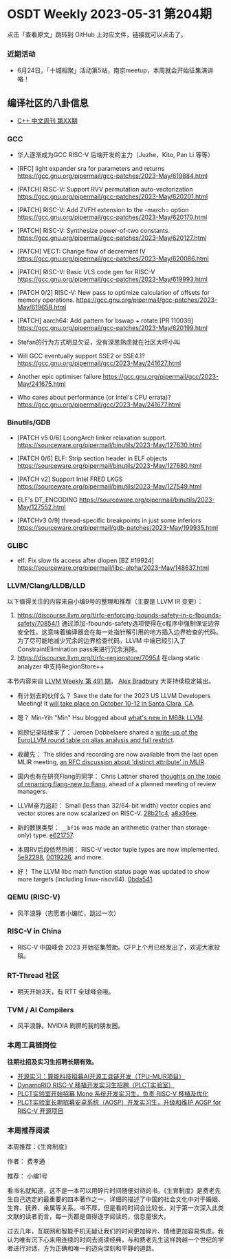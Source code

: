 # OSDT Weekly 2023-05-31 第204期

点击「查看原文」跳转到 GitHub 上对应文件，链接就可以点击了。

### 近期活动

- 6月24日，「十城相聚」活动第5站，南京meetup，本周就会开始征集演讲咯！

## 编译社区的八卦信息

- [C++ 中文周刊 第XX期]()

### GCC

* 华人逐渐成为GCC RISC-V 后端开发的主力（Juzhe，Kito, Pan Li 等等）
- [RFC] light expander sra for parameters and returns
  https://gcc.gnu.org/pipermail/gcc-patches/2023-May/619884.html

- [PATCH] RISC-V: Support RVV permutation auto-vectorization
  https://gcc.gnu.org/pipermail/gcc-patches/2023-May/620201.html

- [PATCH] RISC-V: Add ZVFH extension to the -march= option
  https://gcc.gnu.org/pipermail/gcc-patches/2023-May/620170.html

- [PATCH] RISC-V: Synthesize power-of-two constants.
  https://gcc.gnu.org/pipermail/gcc-patches/2023-May/620127.html

- [PATCH] VECT: Change flow of decrement IV
  https://gcc.gnu.org/pipermail/gcc-patches/2023-May/620086.html

- [PATCH] RISC-V: Basic VLS code gen for RISC-V
  https://gcc.gnu.org/pipermail/gcc-patches/2023-May/619993.html

- [PATCH 0/2] RISC-V: New pass to optimize calculation of offsets for memory operations.
  https://gcc.gnu.org/pipermail/gcc-patches/2023-May/619658.html

- [PATCH] aarch64: Add pattern for bswap + rotate [PR 110039]
  https://gcc.gnu.org/pipermail/gcc-patches/2023-May/620199.html

* Stefan的行为方式明显欠妥，没有深思熟虑就在社区大呼小叫
- Will GCC eventually support SSE2 or SSE4.1?
  https://gcc.gnu.org/pipermail/gcc/2023-May/241627.html

- Another epic optimiser failure
  https://gcc.gnu.org/pipermail/gcc/2023-May/241675.html

- Who cares about performance (or Intel's CPU errata)?
  https://gcc.gnu.org/pipermail/gcc/2023-May/241677.html

### Binutils/GDB

- [PATCH v5 0/6] LoongArch linker relaxation support.
  https://sourceware.org/pipermail/binutils/2023-May/127630.html

- [PATCH 0/6] ELF: Strip section header in ELF objects
  https://sourceware.org/pipermail/binutils/2023-May/127680.html

- [PATCH v2] Support Intel FRED LKGS
  https://sourceware.org/pipermail/binutils/2023-May/127549.html

- ELF's DT_ENCODING
  https://sourceware.org/pipermail/binutils/2023-May/127552.html

- [PATCHv3 0/9] thread-specific breakpoints in just some inferiors
  https://sourceware.org/pipermail/gdb-patches/2023-May/199935.html

### GLIBC

- elf: Fix slow tls access after dlopen [BZ #19924]
  https://sourceware.org/pipermail/libc-alpha/2023-May/148637.html

### LLVM/Clang/LLDB/LLD

以下值得关注的内容来自小编9号的整理和推荐（主要是 LLVM IR 变更）：

1. https://discourse.llvm.org/t/rfc-enforcing-bounds-safety-in-c-fbounds-safety/70854/1
	通过添加-fbounds-safety选项使得在c程序中强制保证边界安全性。这意味着编译器会在每一处指针解引用的地方插入边界检查的代码。为了尽可能地减少冗余的边界检查代码，LLVM 中端已经引入了ConstraintElimination pass来进行冗余消除。
2. https://discourse.llvm.org/t/rfc-regionstore/70954
	在clang static analyzer 中支持RegionStore++

本节内容来自 [LLVM Weekly 第 491 期](http://llvmweekly.org/issue/491)，
[Alex Bradbury](https://www.linkedin.com/in/alex-bradbury/) 大哥持续稳定输出。

* 有计划去的伙伴么？ Save the date for the 2023 US LLVM Developers Meeting! It [will take place on October 10-12 in Santa Clara, CA](https://discourse.llvm.org/t/save-the-date-for-the-2023-us-llvm-developers-meeting/70848).

* 嗯？ Min-Yih "Min" Hsu blogged about [what's new in M68k LLVM](https://m680x0.github.io/blog/2023/05/may-updates.html).


* 回顾记录陆续来了： Jeroen Dobbelaere shared a [write-up of the EuroLLVM round table on alias analysis and full restrict](https://discourse.llvm.org/t/alias-analysis-and-full-restrict-eurollvm-2023-round-table-summary/70951).

* 收藏先： The slides and recording are now available from the last open MLIR meeting, [an RFC discussion about 'distinct attribute' in MLIR](https://discourse.llvm.org/t/open-mlir-meeting-5-24-2023-rfc-discussion-about-distinct-attribute-in-mlir/70856/2).

* 国内也有在研究Flang的同学： Chris Lattner shared [thoughts on the topic of renaming flang-new to flang](https://discourse.llvm.org/t/proposal-rename-flang-new-to-flang/69462/25), ahead of a planned meeting of review managers.

* LLVM奋力追赶： Small (less than 32/64-bit width) vector copies and vector stores are now scalarized on RISC-V.
  [28b21c4](https://reviews.llvm.org/rG28b21c4c7478),
  [a8a36ee](https://reviews.llvm.org/rGa8a36ee5220e).

* 新的数据类型： `__bf16` was made an arithmetic (rather than storage-only) type.
  [e621757](https://reviews.llvm.org/rGe62175736551).

* 本周RV后段依然热闹： RISC-V vector tuple types are now implemented.
  [5e92298](https://reviews.llvm.org/rG5e92298f7687),
  [0019226](https://reviews.llvm.org/rG0019226ceef7), and more.

* 好！ The LLVM libc math function status page was updated to show more targets (including linux-riscv64).
  [0bda541](https://reviews.llvm.org/rG0bda54182991).

### QEMU (RISC-V)

- 风平浪静（志愿者小编忙，跳过一次）

### RISC-V in China

- RISC-V 中国峰会 2023 开始征集赞助。CFP上个月已经发出了，欢迎大家投稿。

### RT-Thread 社区

- 明天开始3天，有 RTT 全球峰会哦。

### TVM / AI Compilers

- 风平浪静。NVIDIA 刷屏的我的朋友圈。

### 本周工具链岗位

**往期社招及实习生招聘长期有效。**

- [开源实习：算能科技招募AI开源工具链开发（TPU-MLIR项目）](https://mp.weixin.qq.com/s/IBJh0ip4k11PzIMZecsWSw)
- [DynamoRIO RISC-V 移植开发实习生招聘（PLCT实验室）](https://mp.weixin.qq.com/s/J_5TjT6DOqeOXJXQI5VQxw)
- [PLCT实验室开始招募 Mono 系统开发实习生，负责 RISC-V 移植及优化](https://mp.weixin.qq.com/s/whEW7Hay1jIP1tBzIPay1A)
- [PLCT实验室长期招募安卓系统（AOSP）开发实习生，升级和维护 AOSP for RISC-V 开源项目](https://mp.weixin.qq.com/s/dJP2cEB1nex2inR5c-cJog)


### 本周推荐阅读

本周推荐：《生育制度》

作者： 费孝通

推荐： 小编1号

看书名就知道，这不是一本可以用碎片时间随便对待的书。《生育制度》是费老先生自己选定的最重要的四本著作之一，详细的描述了中国的社会文化中对于婚姻、生育、抚养、亲属等关系。书不厚，但是看的时间会比较长，对于第一次深入此类文献的读者而言，每一页都是值得逐字阅读的，信息量很大。

过去几年，互联网和智能手机无疑让我们的时间更加碎片、情绪更加容易焦虑。我认为唯有沉下心来用连续的时间去阅读经典，与和费老先生这样跨越一个世纪的学者进行对话，方为正确和唯一的迈向深刻和平静的道路。


